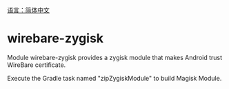 [语言：简体中文](./README_CN.md)

# wirebare-zygisk

Module wirebare-zygisk provides a zygisk module that makes Android trust WireBare certificate.



Execute the Gradle task named "zipZygiskModule" to build Magisk Module.
